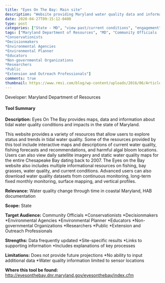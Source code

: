 ```yaml
---
title: "Eyes On The Bay: Main site"
description: "Website providing Maryland water quality data and information"
date: 2020-04-27T09:15:12-0400
type: post
categories: ["State - MD", "view past/current conditions", "engagement", "Coastal"]
tags: ["Maryland Department of Resources", "MD", "Community Officials
*Conservationists
*Decisionmakers
*Environmental Agencies
*Environmental Planner
*Educators
*Non-governmental Organizations
*Researchers
*Public
*Extension and Outreach Professionals"]
comments: true
thumbnail: https://www.rmsi.com/blog/wp-content/uploads/2016/06/Article-04.jpg
---
```

Developer: Maryland Department of Resources

#### Tool Summary
**Description:** Eyes On The Bay provides maps, data and information about tidal water quality conditions and impacts in the state of Maryland. 

This website provides a variety of resources that allow users to explore status and trends in tidal water quality. Some of the resources provided by this tool include interactive maps and descriptions of current water quality, fishing forecasts and recommendations, and harmful algal bloom locations. Users can also view daily satellite imagery and static water quality maps for the entire Chesapeake Bay dating back to 2007. The Eyes on the Bay website also includes multiple informational resources on fishing, bay grasses, water quality, and current conditions. Advanced users can also download water quality datasets from continuous monitoring, long-term fixed monthly monitoring, surface mapping, and vertical profiles.

**Relevance:** Water quality change through time in coastal Maryland, HAB documentation

**Scope:** State

**Target Audience:** Community Officials
*Conservationists
*Decisionmakers
*Environmental Agencies
*Environmental Planner
*Educators
*Non-governmental Organizations
*Researchers
*Public
*Extension and Outreach Professionals

**Strengths:** Data frequently updated
*Site-specific results
*Links to supporting information 
*Includes explanations of key processes

**Limitations:** Does not provide future projections
*No ability to input additional data
*Water quality information limited to sensor locations

**Where this tool be found:** http://eyesonthebay.dnr.maryland.gov/eyesonthebay/index.cfm
